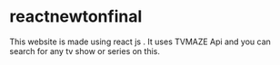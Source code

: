 # reactnewtonfinal

This website is made using react js .
It uses TVMAZE Api and you can search for any tv show or series on this.
